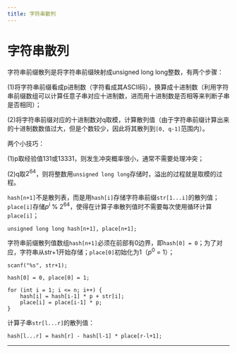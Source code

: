```yaml
---
title: 字符串散列
---
```


# 字符串散列

<script type="text/javascript" src="/include/head.js"></script>

字符串前缀散列是将字符串前缀映射成unsigned long long整数，有两个步骤：

(1)将字符串前缀看成p进制数（字符看成其ASCII码），换算成十进制数（利用字符串前缀数组可以计算任意子串对应十进制数，进而用十进制数是否相等来判断子串是否相同）；

(2)将字符串前缀对应的十进制数对q取模，计算散列值（由于字符串前缀计算出来的十进制数数值过大，但是个数较少，因此将其散列到`[0, q-1]`范围内）。

两个小技巧：

(1)p取经验值131或13331，则发生冲突概率很小，通常不需要处理冲突；

(2)q取$2^{64}$，则将整数用`unsigned long long`存储时，溢出的过程就是取模的过程。

`hash[n+1]`不是散列表，而是用`hash[i]`存储字符串前缀`str[1...i]`的散列值；`place[i]`存储$p^i$ % $2^{64}$，使得在计算子串散列值时不需要每次使用循环计算`place[i]`；

```
unsigned long long hash[n+1], place[n+1];
```

字符串前缀散列值数组`hash[n+1]`必须在前部有0边界，即`hash[0] = 0`；为了对应，字符串从str+1开始存储；`place[0]`初始化为1（$p^0$ = 1）；

```
scanf("%s", str+1);

hash[0] = 0, place[0] = 1;

for (int i = 1; i <= n; i++) {
    hash[i] = hash[i-1] * p + str[i];
    place[i] = place[i-1] * p;
}
```

计算子串`str[l...r]`的散列值：

```
hash[l...r] = hash[r] - hash[l-1] * place[r-l+1];
```

---

<script type="text/javascript" src="/include/tail.js"></script>
